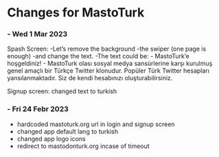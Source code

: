 # Changes for MastoTurk

### - Wed 1 Mar 2023

Spash Screen:
-Let’s remove the background
-the swiper (one page is enough)
-and change the text.
-The text could be: - MastoTurk’e hoşgeldiniz! - MastoTurk olası sosyal medya sansürlerine karşı kurulmuş genel amaçlı bir Türkçe
Twitter klonudur. Popüler Türk Twitter hesapları yansılanmaktadır. Siz de kendi hesabınızı oluşturabilirsiniz.

Signup screen:
changed text to turkish

### - Fri 24 Febr 2023

- hardcoded mastoturk.org url in login and signup screen
- changed app default lang to turkish
- changed app logo icons
- redirect to mastodonturk.org incase of timeout
